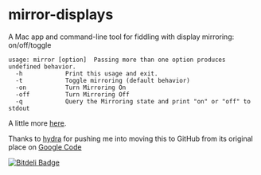 mirror-displays
===============

A Mac app and command-line tool for fiddling with display mirroring: on/off/toggle

```
usage: mirror [option]	Passing more than one option produces undefined behavior.
  -h	        Print this usage and exit.
  -t	        Toggle mirroring (default behavior)
  -on	        Turn Mirroring On
  -off	        Turn Mirroring Off
  -q	        Query the Mirroring state and print "on" or "off" to stdout
```

A little more [here](http://www.fabiancanas.com/Projects/MirrorDisplays/).

Thanks to [hydra](https://github.com/hydra) for pushing me into moving this to GitHub from its original place on [Google Code](https://code.google.com/p/mirror-displays/)


[![Bitdeli Badge](https://d2weczhvl823v0.cloudfront.net/fcanas/mirror-displays/trend.png)](https://bitdeli.com/free "Bitdeli Badge")

